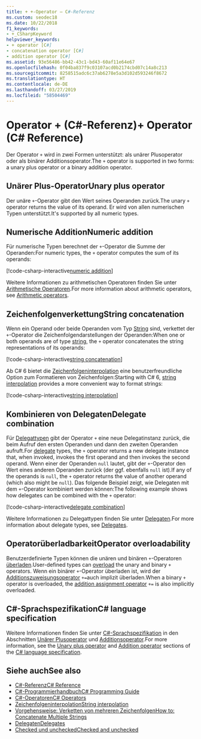 ```yaml
---
title: + +-Operator – C#-Referenz
ms.custom: seodec18
ms.date: 10/22/2018
f1_keywords:
- +_CSharpKeyword
helpviewer_keywords:
- + operator [C#]
- concatenation operator [C#]
- addition operator [C#]
ms.assetid: 93e56486-bb42-43c1-bd43-60af11e64e67
ms.openlocfilehash: 0f04ba837f9c03107acd0b2174cbd07c14a8c213
ms.sourcegitcommit: 8258515adc6c37ab6278e5a3d102d593246f8672
ms.translationtype: HT
ms.contentlocale: de-DE
ms.lasthandoff: 03/27/2019
ms.locfileid: "58504469"
---
```

# <a name="-operator-c-reference"></a><span data-ttu-id="57350-102">Operator + (C#-Referenz)</span><span class="sxs-lookup"><span data-stu-id="57350-102">+ Operator (C# Reference)</span></span>

<span data-ttu-id="57350-103">Der Operator `+` wird in zwei Formen unterstützt: als unärer Plusoperator oder als binärer Additionsoperator.</span><span class="sxs-lookup"><span data-stu-id="57350-103">The `+` operator is supported in two forms: a unary plus operator or a binary addition operator.</span></span>

## <a name="unary-plus-operator"></a><span data-ttu-id="57350-104">Unärer Plus-Operator</span><span class="sxs-lookup"><span data-stu-id="57350-104">Unary plus operator</span></span>

<span data-ttu-id="57350-105">Der unäre `+`-Operator gibt den Wert seines Operanden zurück.</span><span class="sxs-lookup"><span data-stu-id="57350-105">The unary `+` operator returns the value of its operand.</span></span> <span data-ttu-id="57350-106">Er wird von allen numerischen Typen unterstützt.</span><span class="sxs-lookup"><span data-stu-id="57350-106">It's supported by all numeric types.</span></span>

## <a name="numeric-addition"></a><span data-ttu-id="57350-107">Numerische Addition</span><span class="sxs-lookup"><span data-stu-id="57350-107">Numeric addition</span></span>

<span data-ttu-id="57350-108">Für numerische Typen berechnet der `+`-Operator die Summe der Operanden:</span><span class="sxs-lookup"><span data-stu-id="57350-108">For numeric types, the `+` operator computes the sum of its operands:</span></span>

[!code-csharp-interactive[numeric addition](~/samples/snippets/csharp/language-reference/operators/AdditionExamples.cs#AddNumerics)]

<span data-ttu-id="57350-109">Weitere Informationen zu arithmetischen Operatoren finden Sie unter [Arithmetische Operatoren](arithmetic-operators.md).</span><span class="sxs-lookup"><span data-stu-id="57350-109">For more information about arithmetic operators, see [Arithmetic operators](arithmetic-operators.md).</span></span>

## <a name="string-concatenation"></a><span data-ttu-id="57350-110">Zeichenfolgenverkettung</span><span class="sxs-lookup"><span data-stu-id="57350-110">String concatenation</span></span>

<span data-ttu-id="57350-111">Wenn ein Operand oder beide Operanden vom Typ [String](../keywords/string.md) sind, verkettet der `+`-Operator die Zeichenfolgendarstellungen der Operanden:</span><span class="sxs-lookup"><span data-stu-id="57350-111">When one or both operands are of type [string](../keywords/string.md), the `+` operator concatenates the string representations of its operands:</span></span>

[!code-csharp-interactive[string concatenation](~/samples/snippets/csharp/language-reference/operators/AdditionExamples.cs#AddStrings)]

<span data-ttu-id="57350-112">Ab C# 6 bietet die [Zeichenfolgeninterpolation](../tokens/interpolated.md) eine benutzerfreundliche Option zum Formatieren von Zeichenfolgen:</span><span class="sxs-lookup"><span data-stu-id="57350-112">Starting with C# 6, [string interpolation](../tokens/interpolated.md) provides a more convenient way to format strings:</span></span>

[!code-csharp-interactive[string interpolation](~/samples/snippets/csharp/language-reference/operators/AdditionExamples.cs#UseStringInterpolation)]

## <a name="delegate-combination"></a><span data-ttu-id="57350-113">Kombinieren von Delegaten</span><span class="sxs-lookup"><span data-stu-id="57350-113">Delegate combination</span></span>

<span data-ttu-id="57350-114">Für [Delegattypen](../keywords/delegate.md) gibt der Operator `+` eine neue Delegatinstanz zurück, die beim Aufruf den ersten Operanden und dann den zweiten Operanden aufruft.</span><span class="sxs-lookup"><span data-stu-id="57350-114">For [delegate](../keywords/delegate.md) types, the `+` operator returns a new delegate instance that, when invoked, invokes the first operand and then invokes the second operand.</span></span> <span data-ttu-id="57350-115">Wenn einer der Operanden `null` lautet, gibt der `+`-Operator den Wert eines anderen Operanden zurück (der ggf. ebenfalls `null` ist).</span><span class="sxs-lookup"><span data-stu-id="57350-115">If any of the operands is `null`, the `+` operator returns the value of another operand (which also might be `null`).</span></span> <span data-ttu-id="57350-116">Das folgende Beispiel zeigt, wie Delegaten mit dem `+`-Operator kombiniert werden können:</span><span class="sxs-lookup"><span data-stu-id="57350-116">The following example shows how delegates can be combined with the `+` operator:</span></span>

[!code-csharp-interactive[delegate combination](~/samples/snippets/csharp/language-reference/operators/AdditionExamples.cs#AddDelegates)]

<span data-ttu-id="57350-117">Weitere Informationen zu Delegattypen finden Sie unter [Delegaten](../../programming-guide/delegates/index.md).</span><span class="sxs-lookup"><span data-stu-id="57350-117">For more information about delegate types, see [Delegates](../../programming-guide/delegates/index.md).</span></span>

## <a name="operator-overloadability"></a><span data-ttu-id="57350-118">Operatorüberladbarkeit</span><span class="sxs-lookup"><span data-stu-id="57350-118">Operator overloadability</span></span>

<span data-ttu-id="57350-119">Benutzerdefinierte Typen können die unären und binären `+`-Operatoren [überladen](../keywords/operator.md).</span><span class="sxs-lookup"><span data-stu-id="57350-119">User-defined types can [overload](../keywords/operator.md) the unary and binary `+` operators.</span></span> <span data-ttu-id="57350-120">Wenn ein binärer `+`-Operator überladen ist, wird der [Additionszuweisungsoperator](addition-assignment-operator.md) `+=`auch implizit überladen.</span><span class="sxs-lookup"><span data-stu-id="57350-120">When a binary `+` operator is overloaded, the [addition assignment operator](addition-assignment-operator.md) `+=` is also implicitly overloaded.</span></span>

## <a name="c-language-specification"></a><span data-ttu-id="57350-121">C#-Sprachspezifikation</span><span class="sxs-lookup"><span data-stu-id="57350-121">C# language specification</span></span>

<span data-ttu-id="57350-122">Weitere Informationen finden Sie unter [C#-Sprachspezifikation](../language-specification/index.md) in den Abschnitten [Unärer Plusoperator](~/_csharplang/spec/expressions.md#unary-plus-operator) und [Additionsoperator](~/_csharplang/spec/expressions.md#addition-operator).</span><span class="sxs-lookup"><span data-stu-id="57350-122">For more information, see the [Unary plus operator](~/_csharplang/spec/expressions.md#unary-plus-operator) and [Addition operator](~/_csharplang/spec/expressions.md#addition-operator) sections of the [C# language specification](../language-specification/index.md).</span></span>

## <a name="see-also"></a><span data-ttu-id="57350-123">Siehe auch</span><span class="sxs-lookup"><span data-stu-id="57350-123">See also</span></span>

- [<span data-ttu-id="57350-124">C#-Referenz</span><span class="sxs-lookup"><span data-stu-id="57350-124">C# Reference</span></span>](../index.md)
- [<span data-ttu-id="57350-125">C#-Programmierhandbuch</span><span class="sxs-lookup"><span data-stu-id="57350-125">C# Programming Guide</span></span>](../../programming-guide/index.md)
- [<span data-ttu-id="57350-126">C#-Operatoren</span><span class="sxs-lookup"><span data-stu-id="57350-126">C# Operators</span></span>](index.md)
- [<span data-ttu-id="57350-127">Zeichenfolgeninterpolation</span><span class="sxs-lookup"><span data-stu-id="57350-127">String interpolation</span></span>](../tokens/interpolated.md)
- [<span data-ttu-id="57350-128">Vorgehensweise: Verketten von mehreren Zeichenfolgen</span><span class="sxs-lookup"><span data-stu-id="57350-128">How to: Concatenate Multiple Strings</span></span>](../../how-to/concatenate-multiple-strings.md)
- [<span data-ttu-id="57350-129">Delegaten</span><span class="sxs-lookup"><span data-stu-id="57350-129">Delegates</span></span>](../../programming-guide/delegates/index.md)
- [<span data-ttu-id="57350-130">Checked und unchecked</span><span class="sxs-lookup"><span data-stu-id="57350-130">Checked and unchecked</span></span>](../keywords/checked-and-unchecked.md)
